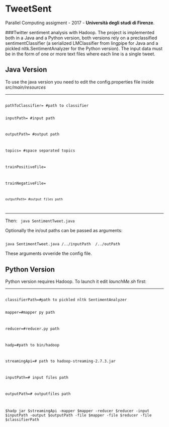 # TweetSent
Parallel Computing assigment - 2017 - **Università degli studi di Firenze**.

###Twitter sentiment analysis with Hadoop.
The project is implemented both in a Java and a Python version, both versions rely on a preclassified sentimentClassifier (a serialized LMClassifier from lingpipe for Java and a pickled nltk.SentimentAnalyzer for the Python version).
The input data must be in the form of one or more text files where each line is a single tweet.


## Java Version
To use the java version you need to edit the config.properties file inside  *src/main/resources*

---
<code>
pathToClassifier= #path to classifier

inputPath= #input path

outputPath= #output path

topics= #space separated topics

trainPositiveFile=

trainNegativeFile=

    outputPath= #output files path
</code>

---
Then:
<code>
java SentimentTweet.java
</code>


Optionally the in/out paths can be passed as arguments:

<code>
java SentimentTweet.java /../inputPath  /../outPath
</code>

These arguments ovveride the config file.



## Python Version
Python version requires Hadoop.
To launch it edit *launchMe.sh* first:

---
<code>
classifierPath=#path to pickled nltk SentimentAnalyzer

mapper=#mapper py path

reducer=#reducer.py path

hadp=#path to bin/hadoop

streamingApi=# path to hadoop-streaming-2.7.3.jar

inputPath=# input files path

outputPath=# outputfiles path


$hadp jar $streamingApi -mapper $mapper -reducer $reducer -input $inputPath -output $outputPath -file $mapper -file $reducer -file $classifierPath
</code>

